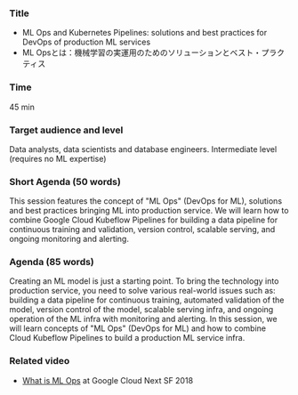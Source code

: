 ### Title

- ML Ops and Kubernetes Pipelines: solutions and best practices for DevOps of production ML services 
- ML Opsとは：機械学習の実運用のためのソリューションとベスト・プラクティス

### Time

45 min

### Target audience and level

Data analysts, data scientists and database engineers. Intermediate level (requires no ML expertise)

### Short Agenda (50 words)
This session features the concept of "ML Ops" (DevOps for ML), solutions and best practices bringing ML into production service. We will learn how to combine Google Cloud Kubeflow Pipelines for building a data pipeline for continuous training and validation, version control, scalable serving, and ongoing monitoring and alerting.

### Agenda (85 words)

Creating an ML model is just a starting point. To bring the technology into production service, you need to solve various real-world issues such as: building a data pipeline for continuous training, automated validation of the model, version control of the model, scalable serving infra, and ongoing operation of the ML infra with monitoring and alerting. In this session, we will learn concepts of "ML Ops" (DevOps for ML) and how to combine Cloud Kubeflow Pipelines to build a production ML service infra.

### Related video

- [What is ML Ops](https://www.youtube.com/watch?v=_jnhXzY1HCw) at Google Cloud Next SF 2018
